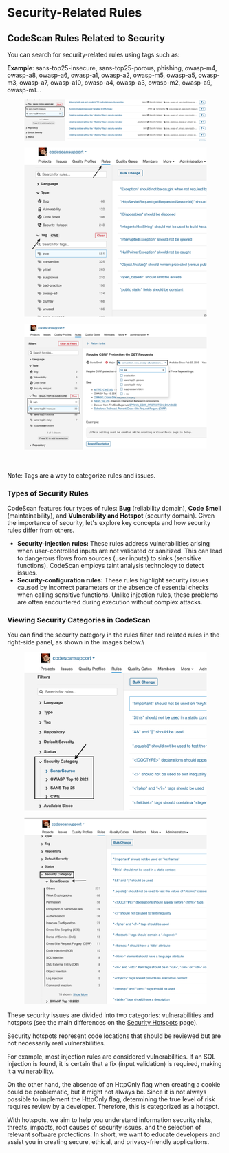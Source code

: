 # Security-Related Rules

## CodeScan Rules Related to Security

You can search for security-related rules using tags such as:

**Example**: sans-top25-insecure, sans-top25-porous, phishing, owasp-m4, owasp-a8, owasp-a6, owasp-a1, owasp-a2, owasp-m5, owasp-a5, owasp-m3, owasp-a7, owasp-a10, owasp-a4, owasp-a3, owasp-m2, owasp-a9, owasp-m1…

<figure><img src="../../../.gitbook/assets/image (1568).png" alt=""><figcaption></figcaption></figure>

<figure><img src="../../../.gitbook/assets/image (1571).png" alt=""><figcaption></figcaption></figure>

<figure><img src="../../../.gitbook/assets/image (1572).png" alt=""><figcaption></figcaption></figure>

\
\
Note: Tags are a way to categorize rules and issues.

### Types of Security Rules

CodeScan features four types of rules: **Bug** (reliability domain), **Code Smell** (maintainability), and **Vulnerability and Hotspot** (security domain). Given the importance of security, let's explore key concepts and how security rules differ from others.

* **Security-injection rules:** These rules address vulnerabilities arising when user-controlled inputs are not validated or sanitized. This can lead to dangerous flows from sources (user inputs) to sinks (sensitive functions). CodeScan employs taint analysis technology to detect issues.
* **Security-configuration rules:** These rules highlight security issues caused by incorrect parameters or the absence of essential checks when calling sensitive functions. Unlike injection rules, these problems are often encountered during execution without complex attacks.

### **Viewing Security Categories in CodeScan**

You can find the security category in the rules filter and related rules in the right-side panel, as shown in the images below.\


<figure><img src="../../../.gitbook/assets/image (1573).png" alt=""><figcaption></figcaption></figure>

<figure><img src="../../../.gitbook/assets/image (1574).png" alt=""><figcaption></figcaption></figure>

These security issues are divided into two categories: vulnerabilities and hotspots (see the main differences on the [Security Hotspots](https://knowledgebase.autorabit.com/product-guides/codescan/issues/security-hotspots) page).

Security hotspots represent code locations that should be reviewed but are not necessarily real vulnerabilities.

For example, most injection rules are considered vulnerabilities. If an SQL injection is found, it is certain that a fix (input validation) is required, making it a vulnerability.

On the other hand, the absence of an HttpOnly flag when creating a cookie could be problematic, but it might not always be. Since it is not always possible to implement the HttpOnly flag, determining the true level of risk requires review by a developer. Therefore, this is categorized as a hotspot.

With hotspots, we aim to help you understand information security risks, threats, impacts, root causes of security issues, and the selection of relevant software protections. In short, we want to educate developers and assist you in creating secure, ethical, and privacy-friendly applications.
